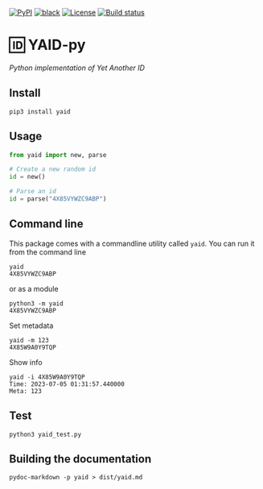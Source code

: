 [![PyPI](https://img.shields.io/pypi/v/yaid?style=flat-square)](https://pypi.org/project/yaid)
[![black](https://img.shields.io/badge/code--style-black-black?style=flat-square)](https://black.readthedocs.io/)
[![License](https://img.shields.io/github/license/hnz/yaid?style=flat-square)](https://github.com/hnz/yaid/blob/main/LICENSE)
[![Build status](https://img.shields.io/github/actions/workflow/status/hnz/yaid/check-py.yml?style=flat-square)](https://github.com/hnz/yaid/actions/workflows/check-py.yml)

# 🆔 YAID-py

_Python implementation of Yet Another ID_

## Install

    pip3 install yaid

## Usage

```python
from yaid import new, parse

# Create a new random id
id = new()

# Parse an id
id = parse("4X85VYWZC9ABP")
```

## Command line

This package comes with a commandline utility called `yaid`.
You can run it from the command line

    yaid
    4X85VYWZC9ABP

or as a module

    python3 -m yaid
    4X85VYWZC9ABP

Set metadata

    yaid -m 123
    4X85W9A0Y9TQP

Show info

    yaid -i 4X85W9A0Y9TQP
    Time: 2023-07-05 01:31:57.440000
    Meta: 123

## Test

    python3 yaid_test.py

## Building the documentation

    pydoc-markdown -p yaid > dist/yaid.md
